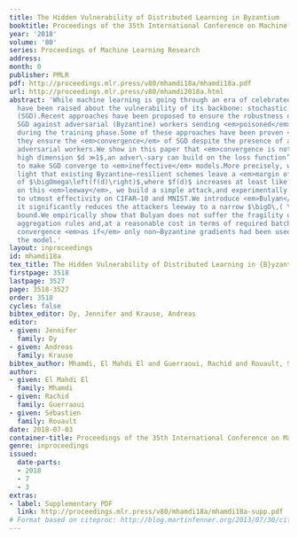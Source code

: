 ```yaml
---
title: The Hidden Vulnerability of Distributed Learning in Byzantium
booktitle: Proceedings of the 35th International Conference on Machine Learning
year: '2018'
volume: '80'
series: Proceedings of Machine Learning Research
address: 
month: 0
publisher: PMLR
pdf: http://proceedings.mlr.press/v80/mhamdi18a/mhamdi18a.pdf
url: http://proceedings.mlr.press/v80/mhamdi2018a.html
abstract: 'While machine learning is going through an era of celebrated success,concerns
  have been raised about the vulnerability of its backbone: stochastic gradient descent
  (SGD).Recent approaches have been proposed to ensure the robustness of distributed
  SGD against adversarial (Byzantine) workers sending <em>poisoned</em> gradients
  during the training phase.Some of these approaches have been proven <em>Byzantine–resilient</em>:
  they ensure the <em>convergence</em> of SGD despite the presence of a minority of
  adversarial workers.We show in this paper that <em>convergence is not enough</em>.In
  high dimension $d ≫1$,an adver\-sary can build on the loss function’s non–convexity
  to make SGD converge to <em>ineffective</em> models.More precisely, we bring to
  light that existing Byzantine–resilient schemes leave a <em>margin of poisoning</em>
  of $\bigOmega\left(f(d)\right)$,where $f(d)$ increases at least like $\sqrt[p]d $.Based
  on this <em>leeway</em>, we build a simple attack,and experimentally show its strong
  to utmost effectivity on CIFAR–10 and MNIST.We introduce <em>Bulyan</em>, and prove
  it significantly reduces the attackers leeway to a narrow $\bigO\,( \sfrac1\sqrtd )$
  bound.We empirically show that Bulyan does not suffer the fragility of existing
  aggregation rules and,at a reasonable cost in terms of required batch size,achieves
  convergence <em>as if</em> only non–Byzantine gradients had been used to update
  the model.'
layout: inproceedings
id: mhamdi18a
tex_title: The Hidden Vulnerability of Distributed Learning in {B}yzantium
firstpage: 3518
lastpage: 3527
page: 3518-3527
order: 3518
cycles: false
bibtex_editor: Dy, Jennifer and Krause, Andreas
editor:
- given: Jennifer
  family: Dy
- given: Andreas
  family: Krause
bibtex_author: Mhamdi, El Mahdi El and Guerraoui, Rachid and Rouault, S{\'e}bastien
author:
- given: El Mahdi El
  family: Mhamdi
- given: Rachid
  family: Guerraoui
- given: Sébastien
  family: Rouault
date: 2018-07-03
container-title: Proceedings of the 35th International Conference on Machine Learning
genre: inproceedings
issued:
  date-parts:
  - 2018
  - 7
  - 3
extras:
- label: Supplementary PDF
  link: http://proceedings.mlr.press/v80/mhamdi18a/mhamdi18a-supp.pdf
# Format based on citeproc: http://blog.martinfenner.org/2013/07/30/citeproc-yaml-for-bibliographies/
---
```

